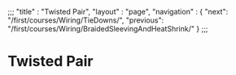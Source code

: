 ;;;
 "title" : "Twisted Pair",
 "layout" : "page",
 "navigation" : {
   "next": "/first/courses/Wiring/TieDowns/",
   "previous": "/first/courses/Wiring/BraidedSleevingAndHeatShrink/"
 }
;;;

Twisted Pair
===
